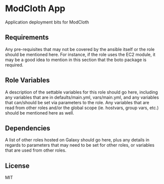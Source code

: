 ModCloth App
============

Application deployment bits for ModCloth

Requirements
------------

Any pre-requisites that may not be covered by the ansible itself or the role
should be mentioned here. For instance, if the role uses the EC2 module, it may
be a good idea to mention in this section that the boto package is required.

Role Variables
--------------

A description of the settable variables for this role should go here, including
any variables that are in defaults/main.yml, vars/main.yml, and any variables
that can/should be set via parameters to the role. Any variables that are read
from other roles and/or the global scope (ie. hostvars, group vars, etc.)
should be mentioned here as well.

Dependencies
------------

A list of other roles hosted on Galaxy should go here, plus any details in
regards to parameters that may need to be set for other roles, or variables
that are used from other roles.

License
-------

MIT
